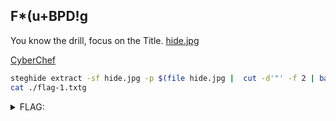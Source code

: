 ## F*(u+BPD!g

You know the drill, focus on the Title. [hide.jpg](./hide.jpg ":ignore")

[CyberChef](https://gchq.github.io/CyberChef/#recipe=From_Base85('!-u')&input=RioodStCUEQhZw)

```bash
steghide extract -sf hide.jpg -p $(file hide.jpg |  cut -d'"' -f 2 | base32 -d)
cat ./flag-1.txtg
```

<details><summary>FLAG:</summary>

```
tryhackme{st3gh1d3_i5_l0v3}
```

</details>
